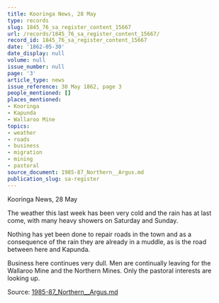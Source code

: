 ```yaml
---
title: Kooringa News, 28 May
type: records
slug: 1845_76_sa_register_content_15667
url: /records/1845_76_sa_register_content_15667/
record_id: 1845_76_sa_register_content_15667
date: '1862-05-30'
date_display: null
volume: null
issue_number: null
page: '3'
article_type: news
issue_reference: 30 May 1862, page 3
people_mentioned: []
places_mentioned:
- Kooringa
- Kapunda
- Wallaroo Mine
topics:
- weather
- roads
- business
- migration
- mining
- pastoral
source_document: 1985-87_Northern__Argus.md
publication_slug: sa-register
---
```


Kooringa News, 28 May

The weather this last week has been very cold and the rain has at last come, with many heavy showers on Saturday and Sunday.

Nothing has yet been done to repair roads in the town and as a consequence of the rain they are already in a muddle, as is the road between here and Kapunda.

Business here continues very dull.  Men are continually leaving for the Wallaroo Mine and the Northern Mines.  Only the pastoral interests are looking up.

Source: [1985-87_Northern__Argus.md](/downloads/markdown/1985-87_Northern__Argus.md)
